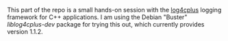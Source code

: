 This part of the repo is a small hands-on session with the
[log4cplus](https://sourceforge.net/p/log4cplus/wiki/Home/) logging
framework for C++ applications. I am using the Debian "Buster"
*liblog4cplus-dev* package for trying this out, which currently
provides version 1.1.2.
